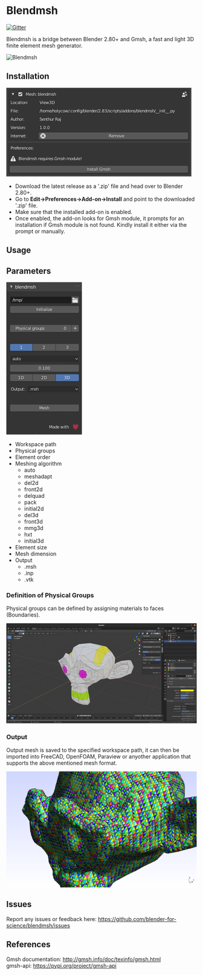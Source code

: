 # Blendmsh
[![Gitter](https://badges.gitter.im/blender-for-science/community.svg)](https://gitter.im/blender-for-science/community?utm_source=badge&utm_medium=badge&utm_campaign=pr-badge)

Blendmsh is a bridge between Blender 2.80+ and Gmsh, a fast and light 3D finite element mesh generator.

![Blendmsh](documentation/blendmsh.png)

## Installation
![Gmsh prompt](documentation/blendmshprompt.png)

* Download the latest release as a '.zip' file and head over to Blender 2.80+.  
* Go to **Edit->Preferences->Add-on->Install** and point to the downloaded '.zip' file.
* Make sure that the installed add-on is enabled. 
* Once enabled, the add-on looks for Gmsh module, it prompts for an installation if Gmsh module is not found. Kindly install it either via the prompt or manually.

## Usage
## Parameters
![Parameters](documentation/blendmshUI.png)

* Workspace path
* Physical groups
* Element order
* Meshing algorithm
    * auto
    * meshadapt
    * del2d
    * front2d
    * delquad
    * pack
    * initial2d
    * del3d
    * front3d
    * mmg3d
    * hxt
    * initial3d
* Element size
* Mesh dimension
* Output
    * .msh
    * .inp
    * .vtk

### Definition of Physical Groups
Physical groups can be defined by assigning materials to faces (Boundaries).

![Physical Groups](documentation/physicalgroups.png)

### Output
Output mesh is saved to the specified workspace path, it can then be imported into FreeCAD, OpenFOAM, Paraview or anyother application that supports the above mentioned mesh format. 

![Output](documentation/output.png)

## Issues
Report any issues or feedback here: https://github.com/blender-for-science/blendmsh/issues 

## References

Gmsh documentation: http://gmsh.info/doc/texinfo/gmsh.html  
gmsh-api: https://pypi.org/project/gmsh-api
